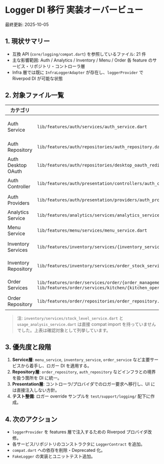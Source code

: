# Logger DI 移行 実装オーバービュー

最終更新: 2025-10-05

## 1. 現状サマリー

- 互換 API (`core/logging/compat.dart`) を参照しているファイル: 21 件
- 主な影響範囲: Auth / Analytics / Inventory / Menu / Order 各 feature のサービス・リポジトリ・コントローラ層
- Infra 層では既に `InfraLoggerAdapter` が存在し、`loggerProvider` で Riverpod DI が可能な状態

## 2. 対象ファイル一覧

| カテゴリ | ファイル | 備考 |
| --- | --- | --- |
| Auth Service | `lib/features/auth/services/auth_service.dart` | 認証フロー全体でエラー/状態ログを発行 |
| Auth Repository | `lib/features/auth/repositories/auth_repository.dart` | Supabase 認証呼び出しのログ |
| Auth Desktop OAuth | `lib/features/auth/repositories/desktop_oauth_redirect_server.dart` | ローカル http サーバのログ |
| Auth Controller | `lib/features/auth/presentation/controllers/auth_controller.dart` | UI コントローラでログを出力 |
| Auth Providers | `lib/features/auth/presentation/providers/auth_providers.dart` | 現在 compat 経由でグローバル参照 |
| Analytics Service | `lib/features/analytics/services/analytics_service.dart` | 分析ジョブのログ |
| Menu Service | `lib/features/menu/services/menu_service.dart` | メニュー CRUD ログ |
| Inventory Services | `lib/features/inventory/services/{inventory_service,material_management_service,stock_operation_service,stock_level_service?,usage_analysis_service?,order_stock_service,order_workflow_service,csv_import_service}.dart` | 在庫系サービス全般が対象 |
| Inventory Repository | `lib/features/inventory/services/order_stock_service.dart` | ※ features/inventory 側の注文在庫調整 |
| Order Services | `lib/features/order/services/order/{order_management_service,order_calculation_service,order_inventory_integration_service}.dart`, `lib/features/order/services/cart/cart_management_service.dart`, `lib/features/order/services/kitchen/{kitchen_operation_service,kitchen_analysis_service}.dart` | 注文・キッチン関連サービス |
| Order Repository | `lib/features/order/repositories/order_repository.dart` | 注文リポジトリでログ |

> 注: `inventory/services/stock_level_service.dart` と `usage_analysis_service.dart` は直接 compat import を持っていませんでした。上表は確認対象として列挙しています。

## 3. 優先度と段階

1. **Service層**: `menu_service`, `inventory_service`, `order_service` など主要サービスから着手し、ロガー DI を適用する。
2. **Repository層**: `order_repository`, `auth_repository` などインフラとの境界を扱う箇所を DI に統一。
3. **Presentation層**: コントローラ/プロバイダでのロガー要求へ移行し、UI には直接注入しない方針。
4. **テスト整備**: ロガー override サンプルを `test/support/logging/` 配下に作成。

## 4. 次のアクション

- `loggerProvider` を features 層で注入するための Riverpod プロバイダ改修。
- 各サービス/リポジトリのコンストラクタに `LoggerContract` を追加。
- `compat.dart` への依存を削除・Deprecated 化。
- `FakeLogger` の実装とユニットテスト追加。
